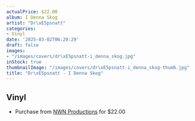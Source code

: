 ```yaml
---
actualPrice: $22.00
album: I Denna Skog
artist: "Dr\xE5psnatt"
categories:
- Vinyl
date: '2025-03-02T06:20:29'
draft: false
images:
- "/images/covers/dr\xE5psnatt-i_denna_skog.jpg"
inStock: true
thumbnailImage: "/images/covers/dr\xE5psnatt-i_denna_skog-thumb.jpg"
title: "Dr\xE5psnatt - I Denna Skog"
---
```


## Vinyl
* Purchase from [NWN Productions](http://shop.nwnprod.com/index.php?route=product/product&path=75&product_id=6596&sort=pd.name&order=ASC) for $22.00
